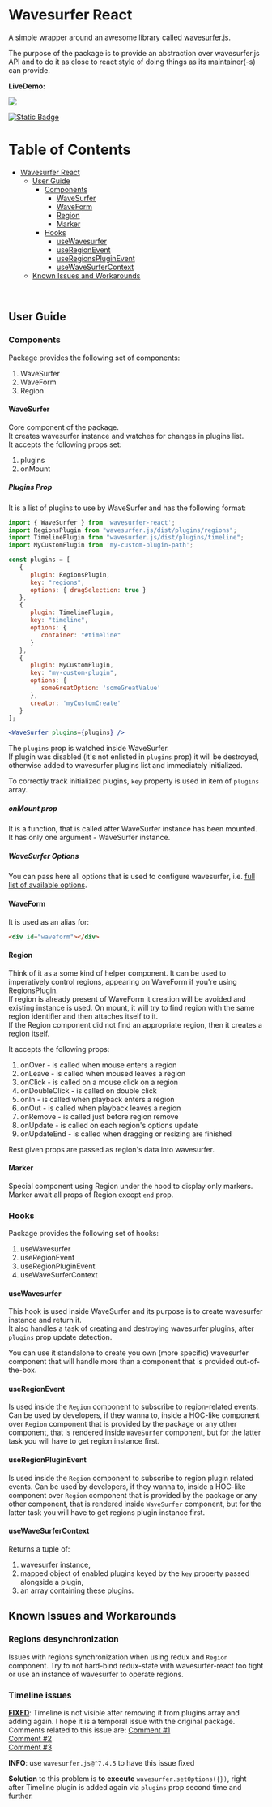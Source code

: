 # Wavesurfer React
A simple wrapper around an awesome library called [wavesurfer.js](https://wavesurfer-js.org).  

The purpose of the package is to provide an abstraction over wavesurfer.js API 
and to do it as close to react style of doing things as its maintainer(-s) can provide.

**LiveDemo:**

[<img src="https://img.shields.io/badge/Codesandbox-040404?style=for-the-badge&logo=codesandbox&logoColor=DBDBDB">](https://codesandbox.io/p/sandbox/wavesurfer-react-3-0-w8vr3m)

[<img alt="Static Badge" src="https://img.shields.io/badge/Live_Demo-black?style=for-the-badge&logo=yandexcloud&logoColor=red">
](https://wavesurfer-react.website.yandexcloud.net)



# Table of Contents

- [Wavesurfer React](#wavesurfer-react)
   * [User Guide](#user-guide)
      + [Components](#components)
         - [WaveSurfer](#wavesurfer)
         - [WaveForm](#waveform)
         - [Region](#region)
         - [Marker](#region)
      + [Hooks](#hooks)
         - [useWavesurfer](#usewavesurfer)
         - [useRegionEvent](#useregionevent)
         - [useRegionsPluginEvent](#useregionpluginevent)
         - [useWaveSurferContext](#usewavesurfercontext)
   * [Known Issues and Workarounds](#known-issues-and-workarounds)

<br />

## User Guide

### Components
Package provides the following set of components:
1. WaveSurfer
2. WaveForm
3. Region

#### WaveSurfer
Core component of the package.   
It creates wavesurfer instance and watches for changes in plugins list.  
It accepts the following props set:
1. plugins
2. onMount

##### Plugins Prop

It is a list of plugins to use by WaveSurfer and has the following format:
```jsx
import { WaveSurfer } from 'wavesurfer-react';
import RegionsPlugin from "wavesurfer.js/dist/plugins/regions";
import TimelinePlugin from "wavesurfer.js/dist/plugins/timeline";
import MyCustomPlugin from 'my-custom-plugin-path';

const plugins = [
   {
      plugin: RegionsPlugin,
      key: "regions",
      options: { dragSelection: true }
   },
   {
      plugin: TimelinePlugin,
      key: "timeline",
      options: {
         container: "#timeline"
      }
   },
   {
      plugin: MyCustomPlugin,
      key: "my-custom-plugin",
      options: {
         someGreatOption: 'someGreatValue'
      },
      creator: 'myCustomCreate'
   }
];

<WaveSurfer plugins={plugins} />
```

The `plugins` prop is watched inside WaveSurfer.  
If plugin was disabled (it's not enlisted in `plugins` prop) it will be destroyed, 
otherwise added to wavesurfer plugins list and immediately initialized.

To correctly track initialized plugins, `key` property is used in item of `plugins` array.

##### onMount prop
It is a function, that is called after WaveSurfer instance has been mounted.  
It has only one argument - WaveSurfer instance.

##### WaveSurfer Options
You can pass here all options that is used to configure wavesurfer, i.e. [full list of available options](https://wavesurfer-js.org/docs/options.html).

#### WaveForm
It is used as an alias for:
```html
<div id="waveform"></div>
```



#### Region
Think of it as a some kind of helper component. 
It can be used to imperatively control regions, appearing on WaveForm if you're using RegionsPlugin.  
If region is already present of WaveForm it creation will be avoided and existing instance is used.
On mount, it will try to find region with the same region identifier and then attaches itself to it.  
If the Region component did not find an appropriate region, then it creates a region itself.

It accepts the following props:
1. onOver - is called when mouse enters a region
2. onLeave - is called when moused leaves a region
3. onClick - is called on a mouse click on a region
4. onDoubleClick - is called on double click
5. onIn - is called when playback enters a region
6. onOut - is called when playback leaves a region
7. onRemove - is called just before region remove
8. onUpdate - is called on each region's options update
9. onUpdateEnd - is called when dragging or resizing are finished

Rest given props are passed as region's data into wavesurfer.

#### Marker
Special component using Region under the hood to display only markers.
Marker await all props of Region except `end` prop.

### Hooks

Package provides the following set of hooks:
1. useWavesurfer
2. useRegionEvent
3. useRegionPluginEvent
4. useWaveSurferContext

#### useWavesurfer
This hook is used inside WaveSurfer and its purpose is to create wavesurfer instance and return it.  
It also handles a task of creating and destroying wavesurfer plugins, after `plugins` prop update detection.

You can use it standalone to create you own (more specific) wavesurfer component that will handle more than a component that is provided out-of-the-box.

#### useRegionEvent
Is used inside the `Region` component to subscribe to region-related events. 
Can be used by developers, if they wanna to, inside a HOC-like component over `Region` component 
that is provided by the package or any other component, that is rendered inside `WaveSurfer` component, 
but for the latter task you will have to get region instance first.

#### useRegionPluginEvent
Is used inside the `Region` component to subscribe to region plugin related events. 
Can be used by developers, if they wanna to, inside a HOC-like component over `Region` component 
that is provided by the package or any other component, that is rendered inside `WaveSurfer` component, 
but for the latter task you will have to get regions plugin instance first.

#### useWaveSurferContext
Returns a tuple of: 
1. wavesurfer instance, 
2. mapped object of enabled plugins keyed by the `key` property passed alongside a plugin, 
3. an array containing these plugins.

## Known Issues and Workarounds
### Regions desynchronization
Issues with regions synchronization when using redux and `Region` component. 
Try to not hard-bind redux-state with wavesurfer-react too tight or use an instance of wavesurfer to operate regions.

### Timeline issues
[**FIXED**](https://github.com/katspaugh/wavesurfer.js/pull/3327/files): Timeline is not visible after removing it from plugins array and adding again. I hope it is a temporal issue with the original package.
Comments related to this issue are:
[Comment #1](https://github.com/ShiiRochi/wavesurfer-react/issues/72#issuecomment-1793807986)  
[Comment #2](https://github.com/ShiiRochi/wavesurfer-react/issues/72#issuecomment-1793968082)  
[Comment #3](https://github.com/ShiiRochi/wavesurfer-react/issues/72#issuecomment-1794293542)

**INFO**: use `wavesurfer.js@^7.4.5` to have this issue fixed

**Solution** to this problem is **to execute** `wavesurfer.setOptions({})`, right after Timeline plugin is added again via `plugins` prop second time and further.
